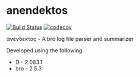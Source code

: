 anendektos
==========
[![Build Status](https://travis-ci.org/steveno/anendektos.svg?branch=master)](https://travis-ci.org/steveno/anendektos)
[![codecov](https://codecov.io/gh/steveno/anendektos/branch/master/graph/badge.svg)](https://codecov.io/gh/steveno/anendektos)


ἀνένδεκτος - A bro log file parser and summarizer

Developed using the following:
* D   - 2.083.1
* bro - 2.5.3
